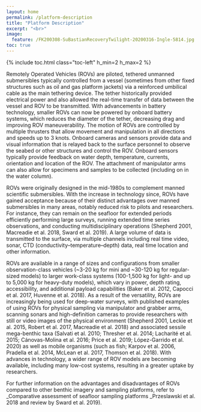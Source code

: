 ```yaml
---
layout: home
permalink: /platform-description
title: "Platform Description"
excerpt: "<br>"
image:
  feature: /FK200308-SuBastianRecoveryTwilight-20200316-Ingle-5814.jpg
toc: true
---
```

{% include toc.html class="toc-left" h_min=2 h_max=2 %}

Remotely Operated Vehicles (ROVs) are piloted, tethered unmanned submersibles typically controlled from a vessel (sometimes from other fixed structures such as oil and gas platform jackets) via a reinforced umbilical cable as the main tethering device. The tether historically provided electrical power and also allowed the real-time transfer of data between the vessel and ROV to be transmitted. With advancements in battery technology, smaller ROVs can now be powered by onboard battery systems, which reduces the diameter of the tether, decreasing drag and improving ROV maneuverability. The motion of ROVs are controlled by multiple thrusters that allow movement and manipulation in all directions and speeds up to 3 knots. Onboard cameras and sensors provide data and visual information that is relayed back to the surface personnel to observe the seabed or other structures and control the ROV. Onboard sensors typically provide feedback on water depth, temperature, currents, orientation and location of the ROV. The attachment of manipulator arms can also allow for specimens and samples to be collected (including on in the water column). 

ROVs were originally designed in the mid-1980s to complement manned scientific submersibles. With the increase in technology since, ROVs have gained acceptance because of their distinct advantages over manned submersibles in many areas, notably reduced risk to pilots and researchers. For instance, they can remain on the seafloor for extended periods efficiently performing large surveys, running extended time series observations, and conducting multidisciplinary operations (Shepherd 2001, Macreadie et al. 2018, Sward et al. 2019). A large volume of data is transmitted to the surface, via multiple channels including real time video, sonar, CTD (conductivity–temperature–depth) data, real time location and other information. 

ROVs are available in a range of sizes and configurations from smaller observation-class vehicles (~3-20 kg for mini and ~30-120 kg for regular-sized models) to larger work-class systems (100-1,500 kg for light- and up to 5,000 kg for heavy-duty models), which vary in power, depth rating, accessibility, and additional payload capabilities (Baker et al. 2012, Capocci et al. 2017, Huvenne et al. 2018). As a result of the versatility, ROVs are increasingly being used for deep-water surveys, with published examples of using ROVs for physical sampling via manipulator and grabber arms, scanning sonars and high-definition cameras to provide researchers with still or video images of the physical environment (Shepherd 2001, Leckie et al. 2015, Robert et al. 2017, Macreadie et al. 2018) and associated sessile mega-benthic taxa (Salvati et al. 2010; Thresher et al. 2014; Lacharité et al. 2015; Cánovas-Molina et al. 2016; Price et al. 2019; López-Garrido et al. 2020) as well as mobile organisms (such as fish; Karpov et al. 2006, Pradella et al. 2014, McLean et al. 2017, Thomson et al. 2018). With advances in technology, a wider range of ROV models are becoming available, including many low-cost systems, resulting in a greater uptake by researchers. 

For further information on the advantages and disadvantages of ROVs compared to other benthic imagery and sampling platforms, refer to _Comparative assessment of seafloor sampling platforms _Przeslawski et al. 2018 and review by Sward et al. 2019).
